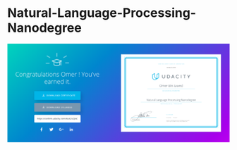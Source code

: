 # Natural-Language-Processing-Nanodegree


![Nanodegree](https://github.com/OBINJAWED/Natural-Language-Processing-Nanodegree/blob/master/NLP%20Nanodegree.png)
